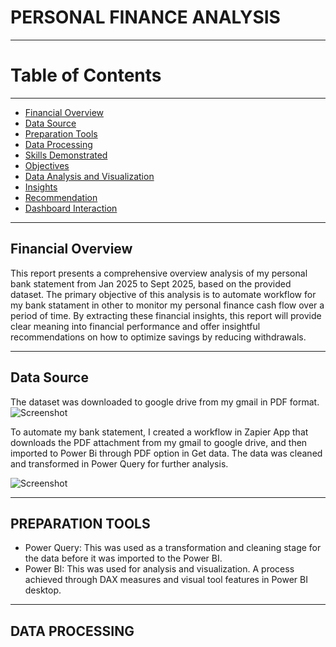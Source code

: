 # PERSONAL FINANCE ANALYSIS
----
# Table of Contents
----
- [Financial Overview](#financial-overview)
- [Data Source](#data-source)
- [Preparation Tools](#preparation-tools)
- [Data Processing](#data-processing)
- [Skills Demonstrated](#skills-demonstrated)
- [Objectives](#objectives)
- [Data Analysis and Visualization](#data-analysis-and-visualization)
- [Insights](#insights)
- [Recommendation](#recommendation)
- [Dashboard Interaction](https://app.powerbi.com/groups/me/list?experience=power-bi)

----

## Financial Overview
This report presents a comprehensive overview analysis of my personal bank statement from Jan 2025 to Sept 2025, based on the provided dataset. The primary objective of this analysis is to automate workflow for my bank statament in other to monitor my personal finance cash flow over a period of time. By extracting these financial insights, this report will provide clear meaning into financial performance and offer insightful recommendations on how to optimize savings by reducing withdrawals.

----

## Data Source
The dataset was downloaded to google drive from my gmail in PDF format. 
![Screenshot](#screenshot-075222.png)

To automate my bank statement, I created a workflow in Zapier App that downloads the PDF attachment from my gmail to google drive, and then imported to Power Bi through PDF option in Get data. The data was cleaned and transformed in Power Query for further analysis.

![Screenshot](#screensho-t075222.png)

----

## PREPARATION TOOLS
  - Power Query: This was used as a transformation and cleaning stage for the data before it was imported to the Power BI.
  - Power BI: This was used for analysis and visualization. A process achieved through DAX measures and visual tool  features in Power BI desktop.

----

## DATA PROCESSING



